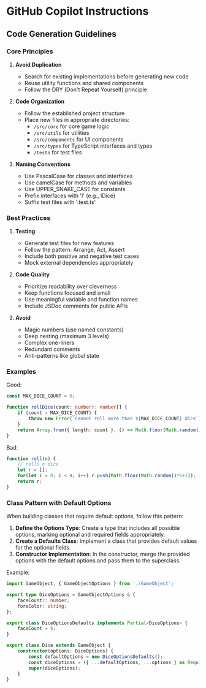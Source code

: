 # GitHub Copilot Instructions

## Code Generation Guidelines

### Core Principles

1. **Avoid Duplication**
   - Search for existing implementations before generating new code
   - Reuse utility functions and shared components
   - Follow the DRY (Don't Repeat Yourself) principle

2. **Code Organization**
   - Follow the established project structure
   - Place new files in appropriate directories:
     - `/src/core` for core game logic
     - `/src/utils` for utilities
     - `/src/components` for UI components
     - `/src/types` for TypeScript interfaces and types
     - `/tests` for test files

3. **Naming Conventions**
   - Use PascalCase for classes and interfaces
   - Use camelCase for methods and variables
   - Use UPPER_SNAKE_CASE for constants
   - Prefix interfaces with 'I' (e.g., IDice)
   - Suffix test files with '.test.ts'

### Best Practices

1. **Testing**
   - Generate test files for new features
   - Follow the pattern: Arrange, Act, Assert
   - Include both positive and negative test cases
   - Mock external dependencies appropriately

2. **Code Quality**
   - Prioritize readability over cleverness
   - Keep functions focused and small
   - Use meaningful variable and function names
   - Include JSDoc comments for public APIs

3. **Avoid**
   - Magic numbers (use named constants)
   - Deep nesting (maximum 3 levels)
   - Complex one-liners
   - Redundant comments
   - Anti-patterns like global state

### Examples

Good:
```typescript
const MAX_DICE_COUNT = 6;

function rollDice(count: number): number[] {
    if (count > MAX_DICE_COUNT) {
        throw new Error(`Cannot roll more than ${MAX_DICE_COUNT} dice`);
    }
    return Array.from({ length: count }, () => Math.floor(Math.random() * 6) + 1);
}
```

Bad:
```typescript
function roll(n) {
    // rolls n dice
    let r = [];
    for(let i = 0; i < n; i++) r.push(Math.floor(Math.random()*6+1));
    return r;
}
```

### Class Pattern with Default Options

When building classes that require default options, follow this pattern:

1. **Define the Options Type**: Create a type that includes all possible options, marking optional and required fields appropriately.
2. **Create a Defaults Class**: Implement a class that provides default values for the optional fields.
3. **Constructor Implementation**: In the constructor, merge the provided options with the default options and pass them to the superclass.

Example:

```typescript
import GameObject, { GameObjectOptions } from './GameObject';

export type DiceOptions = GameObjectOptions & {
    faceCount?: number;
    foreColor: string;
};

export class DiceOptionsDefaults implements Partial<DiceOptions> {
    faceCount = 6;
}

export class Dice extends GameObject {
    constructor(options: DiceOptions) {
        const defaultOptions = new DiceOptionsDefaults();
        const diceOptions = ({ ...defaultOptions, ...options } as Required<DiceOptions>);
        super(diceOptions);
    }
}
```